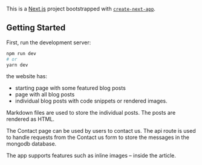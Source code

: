 This is a [Next.js](https://nextjs.org/) project bootstrapped with [`create-next-app`](https://github.com/vercel/next.js/tree/canary/packages/create-next-app).

## Getting Started

First, run the development server:

```bash
npm run dev
# or
yarn dev
```

the website has:
- starting page with some featured blog posts
- page with all blog posts
- individual blog posts with code snippets or rendered images. 

Markdown files are used to store the individual posts. The posts are rendered as HTML. 

The Contact page can be used by users to contact us. The api route is used to handle requests from the Contact us form to store the messages in the mongodb database.

The app supports features such as inline images – inside the article.


